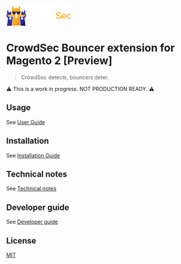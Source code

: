 ![CrowdSec Logo](doc/images/logo_crowdsec.png) 

# CrowdSec Bouncer extension for Magento 2 [Preview]

> CrowdSec detects, bouncers deter.


:warning: This is a work in progress. NOT PRODUCTION READY. :warning:

## Usage

See [User Guide](doc/USER_GUIDE.md)

## Installation

See [Installation Guide](doc/INSTALLATION_GUIDE.md)


## Technical notes

See [Technical notes](doc/TECHNICAL_NOTES.md)

## Developer guide

See [Developer guide](doc/DEVELOPER.md)


## License

[MIT](LICENSE)
